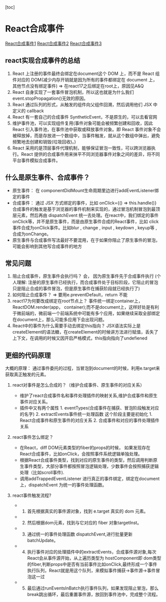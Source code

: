 [toc]
# React合成事件

[React合成事件1](https://mp.weixin.qq.com/s/Wo1RDWktLddkcDrIn0jS0Q)
[React合成事件2](https://juejin.cn/post/6955636911214067720)
[React合成事件3](https://juejin.cn/post/6844903988794671117#heading-2)

## react实现合成事件的总结

1. React 上注册的事件最终会绑定在document这个 DOM 上，而不是 React 组件对应的 DOM(减少内存开销就是因为所有的事件都绑定在 document 上，其他节点没有绑定事件) => 在react17之后绑定在root上，原因见A&Q
2. React 自身实现了一套事件冒泡机制，所以这也就是为什么我们 event.stopPropagation()无效的原因。
3. React 通过队列的形式，从触发的组件向父组件回溯，然后调用他们 JSX 中定义的 callback
4. React 有一套自己的合成事件 SyntheticEvent，不是原生的，可以去看官网
5. 维护事件池，可以实现组件复用(事件对象可能会被频繁创建和回收，因此 React 引入事件池，在事件池中获取或释放事件对象。即 React 事件对象不会被释放掉，而是存放进一个数组中，当事件触发，就从这个数组中弹出，避免频繁地去创建和销毁(垃圾回收)。)
6. React 采用的是顶层事件代理机制，能够保证冒泡一致性，可以跨浏览器执行。React 提供的合成事件用来抹平不同浏览器事件对象之间的差异，将不同平台事件模拟合成事件。

## 什么是原生事件、合成事件？

- 原生事件： 在 componentDidMount生命周期里边进行addEventListener绑定的事件
- 合成事件： 通过 JSX 方式绑定的事件，比如 onClick={() => this.handle()}
合成事件的触发是基于浏览器的事件机制来实现的，通过冒泡机制冒泡到最顶层元素，然后再由 dispatchEvent 统一去处理。在react中，我们绑定的事件onClick等，并不是原生事件，而是由原生事件合成的React事件，比如 click事件合成为onClick事件。比如blur , change , input , keydown , keyup等 , 合成为onChange。
- 原生事件与合成事件写法最好不要混用，在于如果你阻止了原生事件的冒泡，可能会影响到其他写合成事件的地方

## 常见问题

1. 阻止合成事件，原生事件会执行吗？
    会， 因为原生事件先于合成事件执行 (个人理解: 注册的原生事件已经执行，而合成事件处于目标阶段，它阻止的冒泡只是阻止合成的事件冒泡，但是原生事件在捕获阶段就已经执行了)
2. 如何阻止合成事件？ => 要用e.preventDefault，return 不能
3. react17为何要改成绑定在root节点上？
    事件统一绑定container上，ReactDOM.render(app， container);而不是document上，这样好处是有利于微前端的，微前端一个前端系统中可能有多个应用，如果继续采取全部绑定在document上，那么可能多应用下会出现问题。
4. React中的事件为什么需要手动去绑定this指向？
    JSX语法实际上是createElement的语法糖，在createElement的时候讲方法进行赋值，丢失了上下文，在调用的时候又因开启严格模式，this指向指向了undefiened

## 更细的代码原理

大概的原理： 通过事件委托的过程，当冒泡到document的时候，利用e.target来获取真正触发的元素。

1. react对事件是怎么合成的？（维护合成事件、原生事件的对应关系）
   - 维护了react合成事件名和事件处理插件的映射关系,维护合成事件和原生事件对应关系。
   - 插件中又有两个属性 1. eventTypes(合成事件在捕获、冒泡阶段触发对应的名字) 2.  extractEvents事件统一处理函数
这个阶段主要是初始化 1. React合成事件和原生事件的对应关系 2. 合成事件和对应的事件处理插件关系
  
2. react事件怎么绑定？
    - 在React，diff DOM元素类型的fiber的props的时候， 如果发现存在React合成事件，比如onClick，会按照事件系统逻辑单独处理。
    - 根据React合成事件类型，找到对应的原生事件的类型，然后调用判断原生事件类型，大部分事件都按照冒泡逻辑处理，少数事件会按照捕获逻辑处理（比如scroll事件).
    - 调用addTrappedEventListener 进行真正的事件绑定，绑定在document上，dispatchEvent 为统一的事件处理函数。
  
3. react事件触发流程?
    - 1. 首先根据真实的事件源对象，找到 e.target 真实的 dom 元素。
    - 2. 然后根据dom元素，找到与它对应的 fiber 对象targetInst。
    - 3. 通过统一的事件处理函数 dispatchEvent,进行批量更新batchUpdate。
    - 4. 执行事件对应的处理插件中的extractEvents，合成事件源对象,每次React会从事件源开始，从上遍历类型为 hostComponent即 dom类型的fiber,判断props中是否有当前事件比如onClick,最终形成一个事件执行队列，React就是用这个队列，来模拟事件捕获->事件源->事件冒泡这一过
    - 5. 最后通过runEventsInBatch执行事件队列，如果发现阻止冒泡，那么break跳出循环，最后重置事件源，放回到事件池中，完成整个流程。
